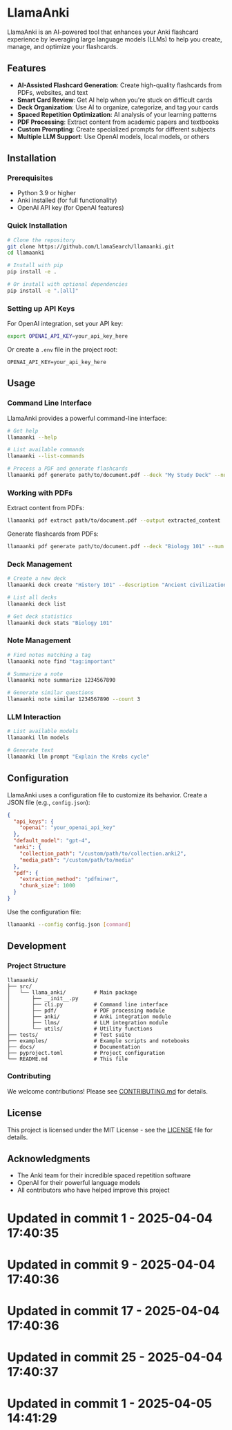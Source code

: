 # LlamaAnki

LlamaAnki is an AI-powered tool that enhances your Anki flashcard experience by leveraging large language models (LLMs) to help you create, manage, and optimize your flashcards.

## Features

- **AI-Assisted Flashcard Generation**: Create high-quality flashcards from PDFs, websites, and text
- **Smart Card Review**: Get AI help when you're stuck on difficult cards
- **Deck Organization**: Use AI to organize, categorize, and tag your cards
- **Spaced Repetition Optimization**: AI analysis of your learning patterns
- **PDF Processing**: Extract content from academic papers and textbooks
- **Custom Prompting**: Create specialized prompts for different subjects
- **Multiple LLM Support**: Use OpenAI models, local models, or others

## Installation

### Prerequisites

- Python 3.9 or higher
- Anki installed (for full functionality)
- OpenAI API key (for OpenAI features)

### Quick Installation

```bash
# Clone the repository
git clone https://github.com/LlamaSearch/llamaanki.git
cd llamaanki

# Install with pip
pip install -e .

# Or install with optional dependencies
pip install -e ".[all]"
```

### Setting up API Keys

For OpenAI integration, set your API key:

```bash
export OPENAI_API_KEY=your_api_key_here
```

Or create a `.env` file in the project root:

```
OPENAI_API_KEY=your_api_key_here
```

## Usage

### Command Line Interface

LlamaAnki provides a powerful command-line interface:

```bash
# Get help
llamaanki --help

# List available commands
llamaanki --list-commands

# Process a PDF and generate flashcards
llamaanki pdf generate path/to/document.pdf --deck "My Study Deck" --num 10
```

### Working with PDFs

Extract content from PDFs:

```bash
llamaanki pdf extract path/to/document.pdf --output extracted_content
```

Generate flashcards from PDFs:

```bash
llamaanki pdf generate path/to/document.pdf --deck "Biology 101" --num 20 --model gpt-4
```

### Deck Management

```bash
# Create a new deck
llamaanki deck create "History 101" --description "Ancient civilizations study materials"

# List all decks
llamaanki deck list

# Get deck statistics
llamaanki deck stats "Biology 101"
```

### Note Management

```bash
# Find notes matching a tag
llamaanki note find "tag:important"

# Summarize a note
llamaanki note summarize 1234567890

# Generate similar questions
llamaanki note similar 1234567890 --count 3
```

### LLM Interaction

```bash
# List available models
llamaanki llm models

# Generate text
llamaanki llm prompt "Explain the Krebs cycle"
```

## Configuration

LlamaAnki uses a configuration file to customize its behavior. Create a JSON file (e.g., `config.json`):

```json
{
  "api_keys": {
    "openai": "your_openai_api_key"
  },
  "default_model": "gpt-4",
  "anki": {
    "collection_path": "/custom/path/to/collection.anki2",
    "media_path": "/custom/path/to/media"
  },
  "pdf": {
    "extraction_method": "pdfminer",
    "chunk_size": 1000
  }
}
```

Use the configuration file:

```bash
llamaanki --config config.json [command]
```

## Development

### Project Structure

```
llamaanki/
├── src/
│   └── llama_anki/         # Main package
│       ├── __init__.py
│       ├── cli.py          # Command line interface
│       ├── pdf/            # PDF processing module
│       ├── anki/           # Anki integration module
│       ├── llms/           # LLM integration module
│       └── utils/          # Utility functions
├── tests/                  # Test suite
├── examples/               # Example scripts and notebooks
├── docs/                   # Documentation
├── pyproject.toml          # Project configuration
└── README.md               # This file
```

### Contributing

We welcome contributions! Please see [CONTRIBUTING.md](CONTRIBUTING.md) for details.

## License

This project is licensed under the MIT License - see the [LICENSE](LICENSE) file for details.

## Acknowledgments

- The Anki team for their incredible spaced repetition software
- OpenAI for their powerful language models
- All contributors who have helped improve this project 
# Updated in commit 1 - 2025-04-04 17:40:35

# Updated in commit 9 - 2025-04-04 17:40:36

# Updated in commit 17 - 2025-04-04 17:40:36

# Updated in commit 25 - 2025-04-04 17:40:37

# Updated in commit 1 - 2025-04-05 14:41:29
